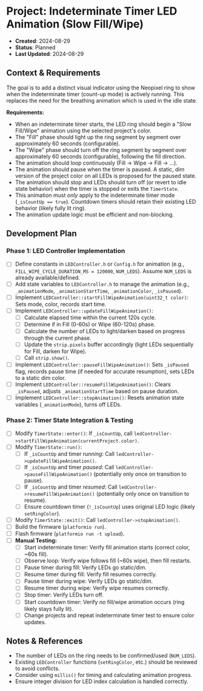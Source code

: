# Project: Indeterminate Timer LED Animation (Slow Fill/Wipe)
- **Created**: 2024-08-29
- **Status**: Planned
- **Last Updated**: 2024-08-29

## Context & Requirements
The goal is to add a distinct visual indicator using the Neopixel ring to show when the indeterminate timer (count-up mode) is actively running. This replaces the need for the breathing animation which is used in the idle state.

**Requirements:**
- When an indeterminate timer starts, the LED ring should begin a "Slow Fill/Wipe" animation using the selected project's color.
- The "Fill" phase should light up the ring segment by segment over approximately 60 seconds (configurable).
- The "Wipe" phase should turn off the ring segment by segment over approximately 60 seconds (configurable), following the fill direction.
- The animation should loop continuously (Fill -> Wipe -> Fill -> ...).
- The animation should pause when the timer is paused. A static, dim version of the project color on all LEDs is proposed for the paused state.
- The animation should stop and LEDs should turn off (or revert to idle state behavior) when the timer is stopped or exits the `TimerState`.
- This animation must *only* apply to the indeterminate timer mode (`_isCountUp == true`). Countdown timers should retain their existing LED behavior (likely fully lit ring).
- The animation update logic must be efficient and non-blocking.

## Development Plan
### Phase 1: LED Controller Implementation
- [ ] Define constants in `LEDController.h` or `Config.h` for animation (e.g., `FILL_WIPE_CYCLE_DURATION_MS = 120000`, `NUM_LEDS`). Assume `NUM_LEDS` is already available/defined.
- [ ] Add state variables to `LEDController.h` to manage the animation (e.g., `_animationMode`, `_animationStartTime`, `_animationColor`, `_isPaused`).
- [ ] Implement `LEDController::startFillWipeAnimation(uint32_t color)`: Sets mode, color, records start time.
- [ ] Implement `LEDController::updateFillWipeAnimation()`:
    - [ ] Calculate elapsed time within the current 120s cycle.
    - [ ] Determine if in Fill (0-60s) or Wipe (60-120s) phase.
    - [ ] Calculate the number of LEDs to light/darken based on progress through the current phase.
    - [ ] Update the `strip.pixels` buffer accordingly (light LEDs sequentially for Fill, darken for Wipe).
    - [ ] Call `strip.show()`.
- [ ] Implement `LEDController::pauseFillWipeAnimation()`: Sets `_isPaused` flag, records pause time (if needed for accurate resumption), sets LEDs to a static dim color.
- [ ] Implement `LEDController::resumeFillWipeAnimation()`: Clears `_isPaused`, adjusts `_animationStartTime` based on pause duration.
- [ ] Implement `LEDController::stopAnimation()`: Resets animation state variables (`_animationMode`), turns off LEDs.

### Phase 2: Timer State Integration & Testing
- [ ] Modify `TimerState::enter()`: If `_isCountUp`, call `ledController->startFillWipeAnimation(currentProject.color)`.
- [ ] Modify `TimerState::run()`:
    - [ ] If `_isCountUp` and timer *running*: Call `ledController->updateFillWipeAnimation()`.
    - [ ] If `_isCountUp` and timer *paused*: Call `ledController->pauseFillWipeAnimation()` (potentially only once on transition to pause).
    - [ ] If `_isCountUp` and timer *resumed*: Call `ledController->resumeFillWipeAnimation()` (potentially only once on transition to resume).
    - [ ] Ensure countdown timer (`!_isCountUp`) uses original LED logic (likely `setRingColor`).
- [ ] Modify `TimerState::exit()`: Call `ledController->stopAnimation()`.
- [ ] Build the firmware (`platformio run`).
- [ ] Flash firmware (`platformio run -t upload`).
- [ ] **Manual Testing:**
    - [ ] Start indeterminate timer: Verify fill animation starts (correct color, ~60s fill).
    - [ ] Observe loop: Verify wipe follows fill (~60s wipe), then fill restarts.
    - [ ] Pause timer during fill: Verify LEDs go static/dim.
    - [ ] Resume timer during fill: Verify fill resumes correctly.
    - [ ] Pause timer during wipe: Verify LEDs go static/dim.
    - [ ] Resume timer during wipe: Verify wipe resumes correctly.
    - [ ] Stop timer: Verify LEDs turn off.
    - [ ] Start countdown timer: Verify *no* fill/wipe animation occurs (ring likely stays fully lit).
    - [ ] Change projects and repeat indeterminate timer test to ensure color updates.

## Notes & References
- The number of LEDs on the ring needs to be confirmed/used (`NUM_LEDS`).
- Existing `LEDController` functions (`setRingColor`, etc.) should be reviewed to avoid conflicts.
- Consider using `millis()` for timing and calculating animation progress.
- Ensure integer division for LED index calculation is handled correctly. 